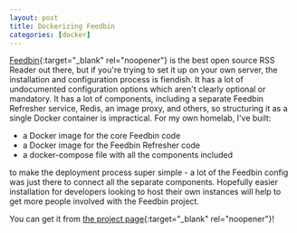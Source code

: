 ```yaml
---
layout: post
title: Dockerizing Feedbin
categories: [docker]
---
```


[Feedbin](https://github.com/feedbin/feedbin){:target="_blank" rel="noopener"} is the best open source
RSS Reader out there, but if you're trying to set it up on your own server, the installation
and configuration process is fiendish. It has a lot of undocumented configuration options
which aren't clearly optional or mandatory. It has a lot of components, including a separate
Feedbin Refresher service, Redis, an image proxy, and others, so structuring it as a single
Docker container is impractical. For my own homelab, I've built:
 
 - a Docker image for the core Feedbin code
 - a Docker image for the Feedbin Refresher code
 - a docker-compose file with all the components included
 
to make the deployment process super simple - a lot of the Feedbin config was just there
to connect all the separate components. Hopefully easier installation for developers looking to host their own instances will help to get more people involved with the Feedbin project.

You can get it from [the project page](https://github.com/rachel-sharp/freedbin){:target="_blank" rel="noopener"}!
